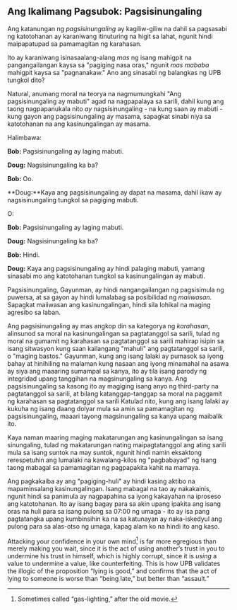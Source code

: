 ## Ang Ikalimang Pagsubok: Pagsisinungaling

Ang katanungan ng *pagsisinungaling* ay kagiliw-giliw na dahil sa pagsasabi ng katotohanan ay karaniwang itinuturing na higit sa lahat, ngunit hindi maipapatupad sa pamamagitan ng karahasan.

Ito ay karaniwang isinasaalang-alang *mas* ng isang mahigpit na pangangailangan kaysa sa "pagiging nasa oras," ngunit *mas mababa* mahigpit kaysa sa "pagnanakaw." Ano ang sinasabi ng balangkas ng UPB tungkol dito?

Natural, anumang moral na teorya na nagmumungkahi "Ang pagsisinungaling ay mabuti" agad na nagpapalaya sa sarili, dahil kung ang taong nagpapanukala nito *ay* nagsisinungaling - na kung saan ay mabuti - kung gayon ang pagsisinungaling ay masama, sapagkat sinabi niya sa katotohanan na ang kasinungalingan ay masama.

Halimbawa:

**Bob:** Pagsisinungaling ay laging mabuti.

**Doug:** Nagsisinungaling ka ba?

**Bob:** Oo.

**Doug:**Kaya ang pagsisinungaling ay dapat na masama, dahil ikaw ay nagsisinungaling tungkol sa pagiging mabuti.

O:

**Bob:** Pagsisinungaling ay laging mabuti.

**Doug:** Nagsisinungaling ka ba?

**Bob:** Hindi.

**Doug:** Kaya ang pagsisinungaling ay hindi palaging mabuti, yamang sinasabi mo ang katotohanan tungkol sa kasinungalingan ay mabuti.

Pagsisinungaling, Gayunman, ay hindi nangangailangan ng pagsisimula ng puwersa, at sa gayon ay hindi lumalabag sa posibilidad ng *maiiwasan*. Sapagkat maiiwasan ang kasinungalingan, hindi sila lohikal na maging agresibo sa laban.

Ang pagsisinungaling ay mas angkop din sa kategorya ng *karahasan*, alinsunod sa moral na kasinungalingan sa pagtatanggol sa sarili, tulad ng moral na gumamit ng karahasan sa pagtatanggol sa sarili mahirap isipin sa isang sitwasyon kung saan kailangang "mahuli" ang pagtatanggol sa sarili, o "maging bastos." Gayunman, kung ang isang lalaki ay pumasok sa iyong bahay at hinihiling na malaman kung nasaan ang iyong minamahal na asawa ay siya ang maaaring sumampal sa kanya, ito ay tila isang parody ng integridad upang tanggihan na magsinungaling sa kanya. Ang pagsisinungaling sa kasong ito ay magiging isang anyo ng third-party na pagtatanggol sa sarili, at bilang katanggap-tanggap sa moral na paggamit ng karahasan sa pagtatanggol sa sarili Katulad nito, kung ang isang lalaki ay kukuha ng isang daang dolyar mula sa amin sa pamamagitan ng pagsisinungaling, maaari tayong magsinungaling sa kanya upang maibalik ito.

Kaya naman maaring maging makatarungan ang kasinungalingan sa isang sinungaling, tulad ng makatarungan nating maipagtatanggol ang ating sarili mula sa isang suntok na may suntok, ngunit hindi namin eksaktong rerespetuhin ang lumalaki na kawalang-kilos ng "pagbabayad" ng isang taong mabagal sa pamamagitan ng pagpapakita kahit na mamaya.

Ang pagkakaiba ay ang "pagiging-huli" ay hindi kasing aktibo na mapaminsalang kasinungalingan. Isang mabagal na tao ay nakakainis, ngunit hindi sa panimula ay nagpapahina sa iyong kakayahan na iproseso ang katotohanan. Ito ay isang bagay para sa akin upang ipakita ang isang oras na huli para sa isang pulong sa 07:00 ng umaga - ito ay isa pang pagtatangka upang kumbinsihin ka na sa katunayan ay naka-iskedyul ang pulong para sa alas-otso ng umaga, kapag alam ko na hindi ito ang kaso.

Attacking your confidence in your own mind[^5] is far more egregious than merely making you wait, since it is the act of using another’s trust in you to undermine his trust in himself, which is highly corrupt, since it is *using* a value to undermine a value, like counterfeiting. This is how UPB validates the illogic of the proposition “lying is good,” and confirms that the act of lying to someone is worse than “being late,” but better than “assault.”

[^5]: Sometimes called “gas-lighting,” after the old movie.